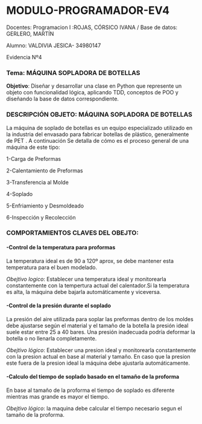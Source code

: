 # MODULO-PROGRAMADOR-EV4

Docentes: Programacion I :ROJAS, CÓRSICO IVANA / Base de datos: GERLERO, MARTÍN

Alumno: VALDIVIA JESICA- 34980147

Evidencia Nº4

### Tema: MÁQUINA SOPLADORA DE BOTELLAS

**Objetivo**: Diseñar y desarrollar una clase en Python que represente un objeto con funcionalidad
lógica, aplicando TDD, conceptos de POO y diseñando la base de datos correspondiente.

### DESCRIPCIÓN OBJETO: MÁQUINA SOPLADORA DE BOTELLAS
La máquina de soplado de botellas es un equipo especializado utilizado en la industria del envasado para fabricar botellas de plástico, generalmente de PET . A continuación Se detalla
de cómo es el proceso general de una máquina de este tipo:

1-Carga de Preformas

2-Calentamiento de Preformas

3-Transferencia al Molde

4-Soplado

5-Enfriamiento y Desmoldeado

6-Inspección y Recolección

### COMPORTAMIENTOS CLAVES DEL OBEJTO:

#### -Control de la temperatura para proformas

La temperatura ideal es de 90 a 120º aprox, se debe mantener esta temperatura para el buen modelado.

 *Obejtivo logico*: Establecer una temperatura ideal y monitorearla constantemente con la tempertura actual del calentador.Si la temperatura es alta, la máquina debe bajarla automáticamente y viceversa.
 
#### -Control de la presión durante el soplado

La presión del aire utilizada para soplar las preformas dentro de los moldes debe ajustarse según el material 
y el tamaño de la botella la presión ideal suele estar entre 25 a 40 bares. Una presión inadecuada podría deformar la botella o no llenarla completamente.

 *Obejtivo lógico*: Establecer una presion ideal y monitorearla constantemente con la presion actual en base al material y tamaño. En caso que la presion este fuera de la presion ideal la máquina debe 
 ajustarla automáticamente.
 
#### -Calculo del tiempo de soplado basado en el tamaño de la proforma

En base al tamaño de la proforma el tiempo de soplado es diferente mientras mas grande es mayor el tiempo.

*Obejtivo lógico*: la maquina debe calcular el tiempo necesario segun el tamaño de la proforma.
 



